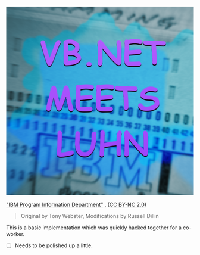 ![VBNET MEETS LUHN](https://raw.githubusercontent.com/rastreus/validatingCCNums/master/images/vbnet-meets-luhn.png)

["IBM Program Information Department"](https://flic.kr/p/a9Rqt4)
, [(CC BY-NC 2.0)](https://creativecommons.org/licenses/by-nc/2.0/legalcode)
> Original by Tony Webster, Modifications by Russell Dillin

This is a basic implementation which was quickly hacked together for a co-worker.

- [ ] Needs to be polished up a little.

